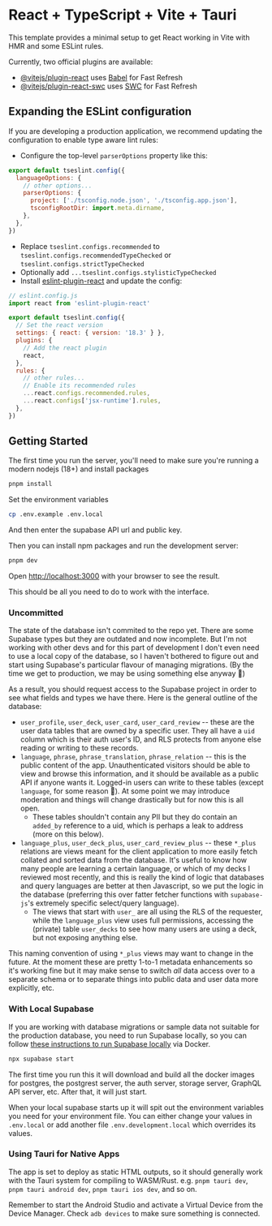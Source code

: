 # React + TypeScript + Vite + Tauri

This template provides a minimal setup to get React working in Vite with HMR and some ESLint rules.

Currently, two official plugins are available:

- [@vitejs/plugin-react](https://github.com/vitejs/vite-plugin-react/blob/main/packages/plugin-react/README.md) uses [Babel](https://babeljs.io/) for Fast Refresh
- [@vitejs/plugin-react-swc](https://github.com/vitejs/vite-plugin-react-swc) uses [SWC](https://swc.rs/) for Fast Refresh

## Expanding the ESLint configuration

If you are developing a production application, we recommend updating the configuration to enable type aware lint rules:

- Configure the top-level `parserOptions` property like this:

```js
export default tseslint.config({
  languageOptions: {
    // other options...
    parserOptions: {
      project: ['./tsconfig.node.json', './tsconfig.app.json'],
      tsconfigRootDir: import.meta.dirname,
    },
  },
})
```

- Replace `tseslint.configs.recommended` to `tseslint.configs.recommendedTypeChecked` or `tseslint.configs.strictTypeChecked`
- Optionally add `...tseslint.configs.stylisticTypeChecked`
- Install [eslint-plugin-react](https://github.com/jsx-eslint/eslint-plugin-react) and update the config:

```js
// eslint.config.js
import react from 'eslint-plugin-react'

export default tseslint.config({
  // Set the react version
  settings: { react: { version: '18.3' } },
  plugins: {
    // Add the react plugin
    react,
  },
  rules: {
    // other rules...
    // Enable its recommended rules
    ...react.configs.recommended.rules,
    ...react.configs['jsx-runtime'].rules,
  },
})
```

## Getting Started

The first time you run the server, you'll need to make sure you're running a modern nodejs (18+) and install packages

```bash
pnpm install
```

Set the environment variables

```bash
cp .env.example .env.local
```

And then enter the supabase API url and public key.

Then you can install npm packages and run the development server:

```bash
pnpm dev
```

Open [http://localhost:3000](http://localhost:3000) with your browser to see the result.

This should be all you need to do to work with the interface.

### Uncommitted

The state of the database isn't commited to the repo yet. There are some Supabase types but they are outdated and now incomplete. But I'm not working with other devs and for this part of development I don't even need to use a local copy of the database, so I haven't bothered to figure out and start using Supabase's particular flavour of managing migrations. (By the time we get to production, we may be using something else anyway 🤷)

As a result, you should request access to the Supabase project in order to see what fields and types we have there. Here is the general outline of the database:

- `user_profile`, `user_deck`, `user_card`, `user_card_review` -- these are the user data tables that are owned by a specific user. They all have a `uid` column which is their auth user's ID, and RLS protects from anyone else reading or writing to these records.
- `language`, `phrase`, `phrase_translation`, `phrase_relation` -- this is the public content of the app. Unauthenticated visitors should be able to view and browse this information, and it should be available as a public API if anyone wants it. Logged-in users can write to these tables (except `language`, for some reason 🤔). At some point we may introduce moderation and things will change drastically but for now this is all open.
  - These tables shouldn't contain any PII but they do contain an `added_by` reference to a uid, which is perhaps a leak to address (more on this below).
- `language_plus`, `user_deck_plus`, `user_card_review_plus` -- these `*_plus` relations are views meant for the client application to more easily fetch collated and sorted data from the database. It's useful to know how many people are learning a certain language, or which of my decks I reviewed most recently, and this is really the kind of logic that databases and query languages are better at then Javascript, so we put the logic in the database (preferring this over fatter fetcher functions with `supabase-js`'s extremely specific select/query language).
  - The views that start with `user_` are all using the RLS of the requester, while the `language_plus` view uses full permissions, accessing the (private) table `user_decks` to see how many users are using a deck, but not exposing anything else.

This naming convention of using `*_plus` views may want to change in the future. At the moment these are pretty 1-to-1 metadata enhancements so it's working fine but it may make sense to switch _all_ data access over to a separate schema or to separate things into public data and user data more explicitly, etc.

### With Local Supabase

If you are working with database migrations or sample data not suitable for the production database, you need to run Supabase locally, so you can follow [these instructions to run Supabase locally](https://supabase.com/docs/guides/getting-started/local-development#start-supabase-services) via Docker.

```bash
npx supabase start
```

The first time you run this it will download and build all the docker images for postgres, the postgrest server, the auth server, storage server, GraphQL API server, etc. After that, it will just start.

When your local supabase starts up it will spit out the environment variables you need for your environment file. You can either change your values in `.env.local` or add another file `.env.development.local` which overrides its values.

### Using Tauri for Native Apps

The app is set to deploy as static HTML outputs, so it should generally work
with the Tauri system for compiling to WASM/Rust. e.g. `pnpm tauri dev`,
`pnpm tauri android dev`, `pnpm tauri ios dev`, and so on.

Remember to start the Android Studio and activate a Virtual Device from the Device Manager. Check `adb devices` to make sure something is connected.
